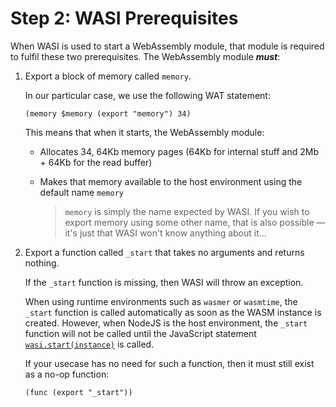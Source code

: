 # Step 2: WASI Prerequisites

When WASI is used to start a WebAssembly module, that module is required to fulfil these two prerequisites.
The WebAssembly module ***must***:

1. Export a block of memory called `memory`.

   In our particular case, we use the following WAT statement:

   ```wat
   (memory $memory (export "memory") 34)
   ```

   This means that when it starts, the WebAssembly module:

   * Allocates 34, 64Kb memory pages (64Kb for internal stuff and 2Mb + 64Kb for the read buffer)
   * Makes that memory available to the host environment using the default name `memory`

      > `memory` is simply the name expected by WASI.
      > If you wish to export memory using some other name, that is also possible &mdash; it's just that WASI won't know anything about it...

2. Export a function called `_start` that takes no arguments and returns nothing.

   If the `_start` function is missing, then WASI will throw an exception.

   When using runtime environments such as `wasmer` or `wasmtime`, the `_start` function is called automatically as soon as the WASM instance is created.
   However, when NodeJS is the host environment, the `_start` function will not be called until the JavaScript statement [`wasi.start(instance)`](https://github.com/ChrisWhealy/wasm_sha256/blob/238bbc2cd5389bbd2d90bdc821a446b5994034f7/sha256sum.mjs#L30) is called.

   If your usecase has no need for such a function, then it must still exist as a no-op function:

   ```wat
   (func (export "_start"))
   ```
